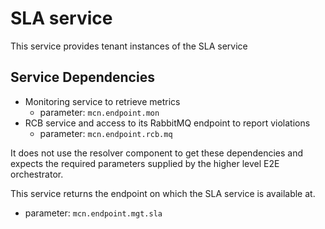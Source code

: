 # SLA service

This service provides tenant instances of the SLA service

## Service Dependencies

 * Monitoring service to retrieve metrics
   * parameter: `mcn.endpoint.mon`
 * RCB service and access to its RabbitMQ endpoint to report violations
   * parameter: `mcn.endpoint.rcb.mq`

It does not use the resolver component to get these dependencies and expects
the required parameters supplied by the higher level E2E orchestrator.

This service returns the endpoint on which the SLA service is available at.

 * parameter: `mcn.endpoint.mgt.sla`
